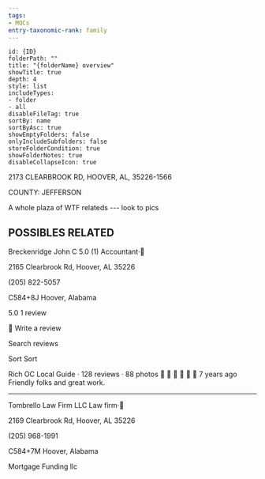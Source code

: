 ```yaml
---
tags:
- MOCs
entry-taxonomic-rank: family
---
```

```folder-overview
id: {ID}
folderPath: ""
title: "{folderName} overview"
showTitle: true
depth: 4
style: list
includeTypes:
- folder
- all
disableFileTag: true
sortBy: name
sortByAsc: true
showEmptyFolders: false
onlyIncludeSubfolders: false
storeFolderCondition: true
showFolderNotes: true
disableCollapseIcon: true
```
2173 CLEARBROOK RD, HOOVER, AL, 35226-1566

COUNTY: JEFFERSON




A whole plaza of WTF relateds ---  look to pics


POSSIBLES RELATED
-----------------------------------------
Breckenridge John C
5.0
(1)
Accountant·

2165 Clearbrook Rd, Hoover, AL 35226

(205) 822-5057

C584+8J Hoover, Alabama


5.0
1 review
 


Write a review
 
Search reviews

Sort
Sort


Rich OC
Local Guide · 128 reviews · 88 photos






7 years ago
Friendly folks and great work.

--------------------------------------------------------

Tombrello Law Firm LLC
Law firm·

2169 Clearbrook Rd, Hoover, AL 35226

(205) 968-1991

C584+7M Hoover, Alabama



Mortgage Funding llc



